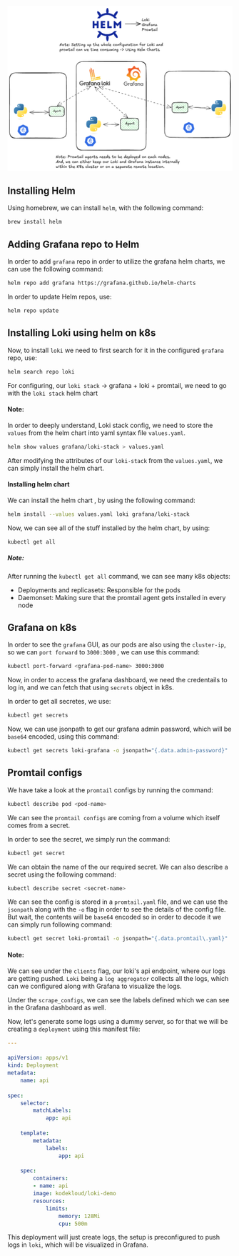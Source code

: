 ![Grafana-Loki-Promtail-Setup-on-k8s](./.img/Loki-on-Kubernetes.excalidraw.png)

## Installing Helm

Using homebrew, we can install `helm`, with the following command:

```zsh
brew install helm
```

## Adding Grafana repo to Helm

In order to add `grafana` repo in order to utilize the grafana helm charts, we can use the following command:

```zsh
helm repo add grafana https://grafana.github.io/helm-charts
```

In order to update Helm repos, use:

```zsh
helm repo update
```

## Installing Loki using helm on k8s

Now, to install `loki` we need to first search for it in the configured `grafana` repo, use:

```zsh
helm search repo loki
```

For configuring, our `loki stack` -> grafana + loki + promtail, we need to go with the `loki stack` helm chart

#### Note:

In order to deeply understand, Loki stack config, we need to store the `values` from the helm chart into yaml syntax file `values.yaml`.

```zsh
helm show values grafana/loki-stack > values.yaml 
```

After modifying the attributes of our `loki-stack` from the `values.yaml`, we can simply install the helm chart.

#### Installing helm chart

We can install the helm chart , by using the following command:

```zsh
helm install --values values.yaml loki grafana/loki-stack
```

Now, we can see all of the stuff installed by the helm chart, by using:

```zsh
kubectl get all
```

##### Note:

After running the `kubectl get all` command, we can see many k8s objects:

- Deployments and replicasets: Responsible for the pods
- Daemonset: Making sure that the promtail agent gets installed in every node

## Grafana on k8s

In order to see the `grafana` GUI, as our pods are also using the `cluster-ip`, so we can `port forward` to `3000:3000` , we can use this command:

```zsh
kubectl port-forward <grafana-pod-name> 3000:3000
```

Now, in order to access the grafana dashboard, we need the credentails to log in, and we can fetch that using `secrets` object in k8s.

In order to get all secretes, we use:

```zsh
kubectl get secrets
```

Now, we can use jsonpath to get our grafana admin password, which will be `base64` encoded, using this command:

```zsh
kubectl get secrets loki-grafana -o jsonpath="{.data.admin-password}" | base64 --decode
```

## Promtail configs

We have take a look at the `promtail` configs by running the command:

```zsh
kubectl describe pod <pod-name>
```

We can see the `promtail configs` are coming from a volume which itself comes from a secret.

In order to see the secret, we simply run the command:

```zsh
kubectl get secret
```

We can obtain the name of the our required secret. We can also describe a secret using the following command:

```zsh
kubectl describe secret <secret-name>
```

We can see the config is stored in a `promtail.yaml` file, and we can use the `jsonpath` along with the `-o` flag in order to see the details of the config file. But wait, the contents will be `base64` encoded so in order to decode it we can simply run following command:

```zsh
kubectl get secret loki-promtail -o jsonpath="{.data.promtail\.yaml}" | base64 --decode
```

#### Note:

We can see under the `clients` flag, our loki's api endpoint, where our logs are getting pushed. `Loki` being a `log aggregator` collects all the logs, which can we configured along with Grafana to visualize the logs.

Under the `scrape_configs`, we can see the labels defined which we can see in the Grafana dashboard as well.

Now, let's generate some logs using a dummy server, so for that we will be creating a `deployment` using this manifest file:

```yaml
---

apiVersion: apps/v1
kind: Deployment
metadata:
	name: api

spec:
	selector:
		matchLabels:
			app: api

	template:
		metadata:
			labels:
				app: api

	spec:
		containers:
		- name: api
		image: kodekloud/loki-demo
		resources:
			limits:
				memory: 128Mi
				cpu: 500m
```

This deployment will just create logs, the setup is preconfigured to push logs in `loki`, which will be visualized in Grafana.

